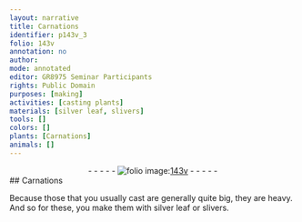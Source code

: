 ```yaml
---
layout: narrative
title: Carnations
identifier: p143v_3
folio: 143v
annotation: no
author:
mode: annotated
editor: GR8975 Seminar Participants
rights: Public Domain
purposes: [making]
activities: [casting plants]
materials: [silver leaf, slivers]
tools: []
colors: []
plants: [Carnations]
animals: []
---
```


 <div class="folio" align="center">- - - - - <a href="http://gallica.bnf.fr/ark:/12148/btv1b10500001g/f292.image" target="_blank"><img src="https://cu-mkp.github.io/GR8975-edition/assets/photo-icon.png" alt="folio image: " style="display:inline-block; margin-bottom:-3px;"/>143v</a> - - - - - </div> 
## <span class="plant">Carnations</span>

  <span class="activity"></span> 
 Because those that you usually cast are generally quite big, they are heavy. And so for these, you make them with <span class="material">silver leaf</span> or <span class="material">slivers</span>. 
 